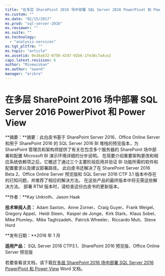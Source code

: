 ```yaml
---
title: "在多层 SharePoint 2016 场中部署 SQL Server 2016 PowerPivot 和 Power View | Microsoft Docs"
ms.custom: ""
ms.date: "02/15/2017"
ms.prod: "sql-server-2016"
ms.reviewer: ""
ms.suite: ""
ms.technology: 
  - "analysis-services"
ms.tgt_pltfrm: ""
ms.topic: "article"
ms.assetid: 0e36a632-0750-4247-92b6-1fe38c7a4ce2
caps.latest.revision: 6
author: "Minewiskan"
ms.author: "owend"
manager: "erikre"
---
```

# 在多层 SharePoint 2016 场中部署 SQL Server 2016 PowerPivot 和 Power View
  **摘要：**摘要：此白皮书基于 SharePoint Server 2016、Office Online Server 和用于 SharePoint 2016 的 SQL Server 2016 BI 堆栈的预览版本，为 SharePoint 管理员和架构师提供了有关在包含多个服务器的 SharePoint 场中部署和配置 Microsoft BI 演示环境详细的分步说明。 在简要介绍重要架构更改和相应系统依赖项之后，它概述了通过三个主要阶段启用并验证 BI 功能所需的软件和配置要求以及建议部署路径。 此白皮书还解决了在 SharePoint Server 2016 Beta 2、Office Online Server 预览版和 SQL Server 2016 CTP 3.1 版本中存在的已知问题，并推荐了相应的解决方法。 在这些产品的最终版本中将无需这些解决方法。 部署 RTM 版本时，请检查这份白皮书的更新版本。  
  
 **作者：**Kay Unkroth、Jason Haak  
  
 **技术审阅人员：** Adam Saxton、Anne Zorner、Craig Guyer、Frank Weigel、Gregory Appel、Heidi Steen、Kasper de Jonge、Kirk Stark、Klaus Sobel、Mike Plumley、Mike Taghizadeh、Patrick Wheeler、Riccardo Muti、Steve Hord  
  
 **发布日期：**2016 年 1 月  
  
 **适用产品：** SQL Server 2016 CTP3.1、SharePoint 2016 预览版、Office Online Server 预览版  
  
 若要查看该文档，请下载[在多层 SharePoint 2016 场中部署 SQL Server 2016 PowerPivot 和 Power View](http://download.microsoft.com/download/D/2/0/D20E1C5F-72EA-4505-9F26-FEF9550EFD44/Deploying%20SQL%20Server%202016%20PowerPivot%20and%20Power%20View%20in%20a%20Multi-Tier%20SharePoint%202016%20Farm.docx) Word 文档。  
  
  